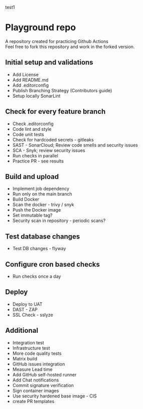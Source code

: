 test1
# Playground repo

A repository created for practicing Github Actions  
Feel free to fork this repository and work in the forked version.

## Initial setup and validations

* Add License
* Add README.md
* Add .editorconfig
* Publish Branching Strategy (Contributors guide)
* Setup locally SonarLint

## Check for every feature branch

* Check .editorconfig
* Code lint and style
* Code unit tests
* Check for hardcoded secrets - gitleaks
* SAST - SonarCloud; Review code smells and security issues
* SCA - Snyk; review security issues
* Run checks in parallel
* Practice PR - see results

## Build and upload

* Implement job dependency
* Run only on the main branch
* Build Docker
* Scan the docker - trivy / snyk
* Push the Docker image
* Set immutable tag?
* Security scan in repository - periodic scans?

## Test database changes

* Test DB changes - flyway

## Configure cron based checks

* Run checks once a day

## Deploy

* Deploy to UAT
* DAST - ZAP
* SSL Check - sslyze

## Additional

* Integration test
* Infrastructure test
* More code quality tests
* Matrix build
* GitHub issues integration
* Measure Lead time
* Add GitHub self-hosted runner
* Add Chat notifications
* Commit signature verification
* Sign container images
* Use security hardened base image - CIS
* create PR templates
